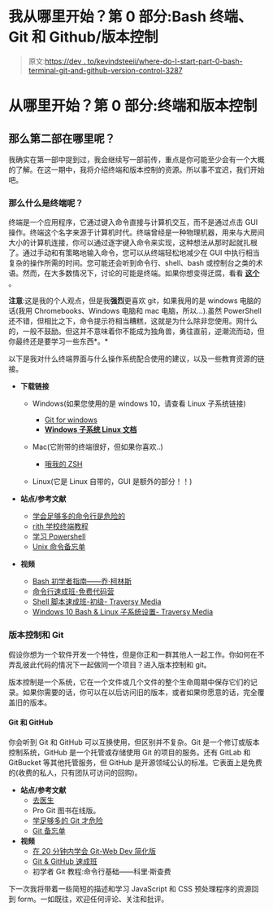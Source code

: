 # 我从哪里开始？第 0 部分:Bash 终端、Git 和 Github/版本控制

> 原文:[https://dev . to/kevindsteeii/where-do-I-start-part-0-bash-terminal-git-and-github-version-control-3287](https://dev.to/kevindsteeleii/where-do-i-start-part-0-bash-terminal-git-and-github-version-control-3287)

# [](#where-do-i-start-part-0-the-terminal-and-version-control)从哪里开始？第 0 部分:终端和版本控制

## 那么第二部在哪里呢？

我确实在第一部中提到过，我会继续写一部前传，重点是你可能至少会有一个大概的了解。在这一期中，我将介绍终端和版本控制的资源。所以事不宜迟，我们开始吧。

### [](#so-whats-a-terminal)那么什么是终端呢？

终端是一个应用程序，它通过键入命令直接与计算机交互，而不是通过点击 GUI 操作。终端这个名字来源于计算机时代。终端曾经是一种物理机器，用来与大房间大小的计算机连接，你可以通过逐字键入命令来实现，这种想法从那时起就扎根了。通过手动和有策略地输入命令，您可以从终端轻松地减少在 GUI 中执行相当复杂的操作所需的时间。您可能还会听到命令行、shell、bash 或控制台之类的术语。然而，在大多数情况下，讨论的可能是终端。如果你想变得迂腐，看看 **[这个](https://askubuntu.com/questions/506510/what-is-the-difference-between-terminal-console-shell-and-command-line)** 。

**注意**:这是我的个人观点，但是我**强烈**更喜欢 git，如果我用的是 windows 电脑的话(我用 Chromebooks、Windows 电脑和 mac 电脑，所以...).虽然 PowerShell 还不错，但相比之下，命令提示符相当糟糕，这就是为什么除非您使用。网什么的，一般不鼓励。但这并不意味着你不能成为独角兽，勇往直前，逆潮流而动，但你最终还是要学习一些东西*。*

以下是我对什么终端界面与什么操作系统配合使用的建议，以及一些教育资源的链接。

*   **下载链接**

    *   Windows(如果您使用的是 windows 10，请查看 Linux 子系统链接)

        *   [Git for windows](https://gitforwindows.org/)
        *   **[Windows 子系统 Linux 文档](https://docs.microsoft.com/en-us/windows/wsl/about)**
    *   Mac(它附带的终端很好，但如果你喜欢..)
        *   [哦我的 ZSH](https://ohmyz.sh/)
    *   Linux(它是 Linux 自带的，GUI 是额外的部分！！)
*   **站点/参考文献**

    *   [学会足够多的命令行是危险的](https://www.learnenough.com/command-line-tutorial/basics)
    *   [rith 学校终端教程](https://www.rithmschool.com/courses/terminal)
    *   [学习 Powershell](https://docs.microsoft.com/en-us/powershell/scripting/learn/understanding-important-powershell-concepts?view=powershell-6)
    *   [Unix 命令备忘单](https://learntocodewith.me/command-line/unix-command-cheat-sheet/)
*   **视频**

    *   [Bash 初学者指南——乔·柯林斯](https://www.youtube.com/watch?v=oxuRxtrO2Ag)
    *   [命令行速成班-免费代码营](https://www.youtube.com/watch?v=yz7nYlnXLfE)
    *   [Shell 脚本速成班-初级- Traversy Media](https://www.youtube.com/watch?v=v-F3YLd6oMw)
    *   [Windows 10 Bash & Linux 子系统设置- Traversy Media](https://www.youtube.com/watch?v=Cvrqmq9A3tA)

### [](#version-control-and-git)版本控制和 Git

假设你想为一个软件开发一个特性，但是你正和一群其他人一起工作。你如何在不弄乱彼此代码的情况下一起做同一个项目？进入版本控制和 git。

版本控制是一个系统，它在一个文件或几个文件的整个生命周期中保存它们的记录。如果你需要的话，你可以在以后访问旧的版本，或者如果你愿意的话，完全覆盖旧的版本。

#### [](#git-and-github)Git 和 GitHub

你会听到 Git 和 GitHub 可以互换使用，但区别并不复杂。Git 是一个修订或版本控制系统，GitHub 是一个托管或存储使用 Git 的项目的服务。还有 GitLab 和 GitBucket 等其他托管服务，但 GitHub 是开源领域公认的标准。它表面上是免费的(收费的私人，只有团队可访问的回购)。

*   **站点/参考文献**
    *   [去医生](https://git-scm.com/docs)
    *   Pro Git 图书在线版。
    *   [学足够多的 Git 才危险](https://www.learnenough.com/git-tutorial/getting_started)
    *   [Git 备忘单](https://www.git-tower.com/blog/git-cheat-sheet/)
*   **视频**
    *   [在 20 分钟内学会 Git-Web Dev 简化版](https://www.youtube.com/watch?v=IHaTbJPdB-s)
    *   [Git & GitHub 速成班](https://www.youtube.com/watch?v=SWYqp7iY_Tc)
    *   初学者 Git 教程:命令行基础——科里·斯查费

下一次我将带着一些简短的描述和学习 JavaScript 和 CSS 预处理程序的资源回到 form。一如既往，欢迎任何评论、关注和批评。